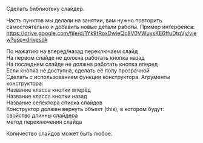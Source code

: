 Сделать библиотеку слайдер.  



Часть пунктов мы делали на занятии, вам нужно повторить самостоятельно и добавить новые детали работы. Пример интерфейса:   https://drive.google.com/file/d/1Yk9tRoxDwieQc8V0VWuysKE6ffuDtqVy/view?usp=drivesdk  



По нажатию на вперед/назад переключаем слайд  
На первом слайде не должна работать кнопка назад  
На последнем слайде не должна работать кнопка вперед  
Если кнопка не доступна, сделать её полу прозрачной  
Сделать с использованием функции конструктора. Агрументы конструктора:  
Название класса кнопки вперёд  
Название класса кнопки назад  
Название селектора списка слайдов  
Конструктор должен вернуть объект (this), в котором будут:  
свойство длинны слайдера  
метод переключения слайда  


Количество слайдов может быть любое.  
